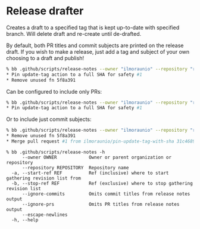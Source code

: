 # Release drafter

Creates a draft to a specified tag that is kept up-to-date with specified branch. Will delete draft and re-create until de-drafted.

By default, both PR titles and commit subjects are printed on the release draft. If you wish to make a release, just add a tag and subject of your own choosing to a draft and publish!

```bash
% bb .github/scripts/release-notes --owner "ilmoraunio" --repository "release-draft-example" -a "main" -b "v0.0.1"
* Pin update-tag action to a full SHA for safety #1
* Remove unused fn 5f8a391
```

Can be configured to include only PRs:

```bash
% bb .github/scripts/release-notes --owner "ilmoraunio" --repository "release-draft-example" -a "main" -b "v0.0.1" --ignore-commits
* Pin update-tag action to a full SHA for safety #1
```

Or to include just commit subjects:

```bash
% bb .github/scripts/release-notes --owner "ilmoraunio" --repository "release-draft-example" -a "main" -b "v0.0.1" --ignore-prs
* Remove unused fn 5f8a391
* Merge pull request #1 from ilmoraunio/pin-update-tag-with-sha 31c4689
```

```
% bb .github/scripts/release-notes -h
      --owner OWNER            Owner or parent organization or repository
      --repository REPOSITORY  Repository name
  -a, --start-ref REF          Ref (inclusive) where to start gathering revision list from
  -b, --stop-ref REF           Ref (exclusive) where to stop gathering revision list
      --ignore-commits         Omits commit titles from release notes output
      --ignore-prs             Omits PR titles from release notes output
      --escape-newlines
  -h, --help
```
